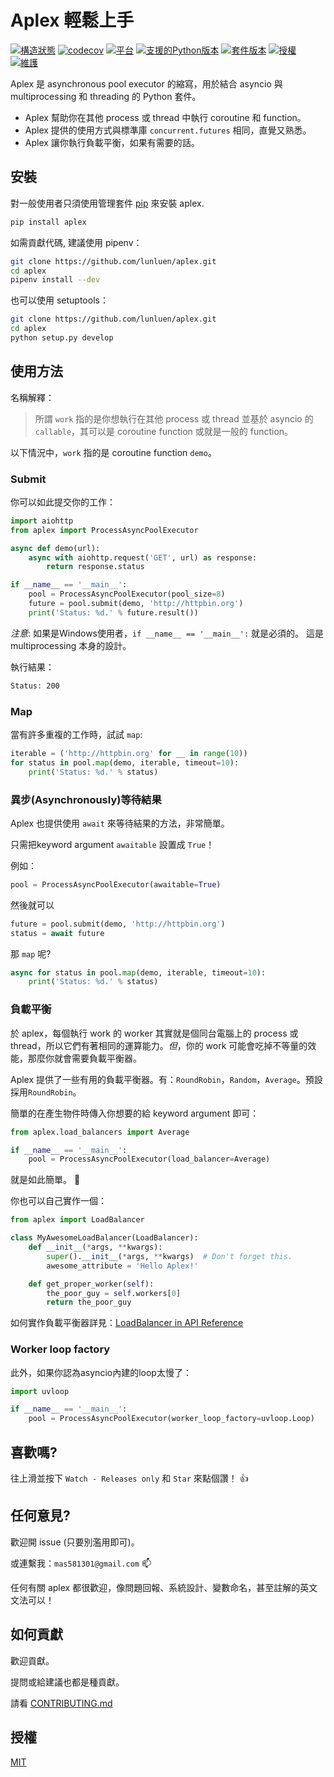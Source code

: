 # Aplex 輕鬆上手

[![構造狀態](https://travis-ci.org/lunluen/aplex.svg?branch=master)](https://travis-ci.org/lunluen/aplex)
[![codecov](https://codecov.io/gh/lunluen/aplex/branch/master/graph/badge.svg)](https://codecov.io/gh/lunluen/aplex)
[![平台](https://img.shields.io/badge/Platform-Windows%20%7C%20Linux-orange.svg)](https://github.com/lunluen/aplex)
[![支援的Python版本](https://img.shields.io/pypi/pyversions/aplex.svg?style=flat)](https://pypi.org/project/aplex/)
[![套件版本](https://img.shields.io/pypi/v/aplex.svg?style=flat)](https://pypi.org/project/aplex/)
[![授權](https://img.shields.io/github/license/lunluen/aplex.svg?style=flat)](https://github.com/lunluen/aplex/blob/master/LICENSE)
[![維護](https://img.shields.io/maintenance/yes/2019.svg?style=flat)](https://github.com/lunluen/aplex)

Aplex 是 asynchronous pool executor 的縮寫，用於結合 asyncio 與
 multiprocessing 和 threading 的 Python 套件。

- Aplex 幫助你在其他 process 或 thread 中執行 coroutine 和 function。
- Aplex 提供的使用方式與標準庫 `concurrent.futures` 相同，直覺又熟悉。
- Aplex 讓你執行負載平衡，如果有需要的話。

## 安裝

對一般使用者只須使用管理套件 [pip](https://pypi.org/project/aplex/) 來安裝 aplex.

```bash
pip install aplex
```

如需貢獻代碼, 建議使用 pipenv：

```bash
git clone https://github.com/lunluen/aplex.git
cd aplex
pipenv install --dev
```

也可以使用 setuptools：

```bash
git clone https://github.com/lunluen/aplex.git
cd aplex
python setup.py develop
```

## 使用方法

名稱解釋：
> 所謂 `work` 指的是你想執行在其他 process 或 thread 並基於 asyncio 的
> `callable`，其可以是 coroutine function 或就是一般的 function。

以下情況中，`work` 指的是 coroutine function `demo`。

### Submit

你可以如此提交你的工作：

```python
import aiohttp
from aplex import ProcessAsyncPoolExecutor

async def demo(url):
    async with aiohttp.request('GET', url) as response:
        return response.status

if __name__ == '__main__':
    pool = ProcessAsyncPoolExecutor(pool_size=8)
    future = pool.submit(demo, 'http://httpbin.org')
    print('Status: %d.' % future.result())
```

*注意*: 如果是Windows使用者，`if __name__ == '__main__':` 就是必須的。
這是 multiprocessing 本身的設計。

執行結果：

```bash
Status: 200
```

### Map

當有許多重複的工作時，試試 `map`:

```python
iterable = ('http://httpbin.org' for __ in range(10))
for status in pool.map(demo, iterable, timeout=10):
    print('Status: %d.' % status)
```

### 異步(Asynchronously)等待結果

Aplex 也提供使用 `await` 來等待結果的方法，非常簡單。

只需把keyword argument `awaitable` 設置成 `True`！

例如：

```python
pool = ProcessAsyncPoolExecutor(awaitable=True)
```

然後就可以

```python
future = pool.submit(demo, 'http://httpbin.org')
status = await future
```

那 `map` 呢?

```python
async for status in pool.map(demo, iterable, timeout=10):
    print('Status: %d.' % status)
```

### 負載平衡

於 aplex，每個執行 work 的 worker 其實就是個同台電腦上的 process 或 thread，所以它們有著相同的運算能力。*但*，你的 work 可能會吃掉不等量的效能，那麼你就會需要負載平衡器。

Aplex 提供了一些有用的負載平衡器。有：`RoundRobin`，`Random`，`Average`。預設採用`RoundRobin`。

簡單的在產生物件時傳入你想要的給 keyword argument 即可：

```python
from aplex.load_balancers import Average

if __name__ == '__main__':
    pool = ProcessAsyncPoolExecutor(load_balancer=Average)
```

就是如此簡單。 :100:

你也可以自己實作一個：

```python
from aplex import LoadBalancer

class MyAwesomeLoadBalancer(LoadBalancer):
    def __init__(*args, **kwargs):
        super().__init__(*args, **kwargs)  # Don't forget this.
        awesome_attribute = 'Hello Aplex!'

    def get_proper_worker(self):
        the_poor_guy = self.workers[0]
        return the_poor_guy
```

如何實作負載平衡器詳見：[LoadBalancer in API Reference](https://aplex.readthedocs.io/en/latest/api.html#module-aplex.load_balancers)

### Worker loop factory

此外，如果你認為asyncio內建的loop太慢了：

```python
import uvloop

if __name__ == '__main__':
    pool = ProcessAsyncPoolExecutor(worker_loop_factory=uvloop.Loop)
```

## 喜歡嗎?

往上滑並按下 `Watch - Releases only` 和 `Star` 來點個讚！ :+1:

## 任何意見?

歡迎開 issue (只要別濫用即可)。

或連繫我：`mas581301@gmail.com` :mailbox:

任何有關 aplex 都很歡迎，像問題回報、系統設計、變數命名，甚至註解的英文文法可以！

## 如何貢獻

歡迎貢獻。

提問或給建議也都是種貢獻。

請看 [CONTRIBUTING.md](https://github.com/lunluen/aplex/blob/master/CONTRIBUTING.md)

## 授權

[MIT](https://github.com/lunluen/aplex/blob/master/LICENSE)

